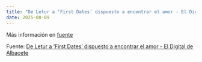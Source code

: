 ```yaml
---
title: "De Letur a ‘First Dates’ dispuesto a encontrar el amor - El Digital de Albacete"
date: 2025-08-09
---
```


Más información en [fuente](https://news.google.com/rss/articles/CBMiogFBVV95cUxQbjh5WHU5RndzSXRtdlJZVVVGczdOOFNBSk56S3FVRkdXM0xmSWdZLXlvNkR3ZElWcjEyc3B0VnM2ZFpfNFZuaU40VXQwM0JwUm5GTlAtYzFSNkM2TkVpdU04OENVMmxUaGdFeFJ6a0ZKaG5fOUNwa1J5WFFTTGpfdVdTV1RPdW1tX0N6Q1ZHREhFUVJYbGZ0anUydHVMRXMtbEE?oc=5)

Fuente: [De Letur a ‘First Dates’ dispuesto a encontrar el amor - El Digital de Albacete](https://news.google.com/rss/articles/CBMiogFBVV95cUxQbjh5WHU5RndzSXRtdlJZVVVGczdOOFNBSk56S3FVRkdXM0xmSWdZLXlvNkR3ZElWcjEyc3B0VnM2ZFpfNFZuaU40VXQwM0JwUm5GTlAtYzFSNkM2TkVpdU04OENVMmxUaGdFeFJ6a0ZKaG5fOUNwa1J5WFFTTGpfdVdTV1RPdW1tX0N6Q1ZHREhFUVJYbGZ0anUydHVMRXMtbEE?oc=5)
